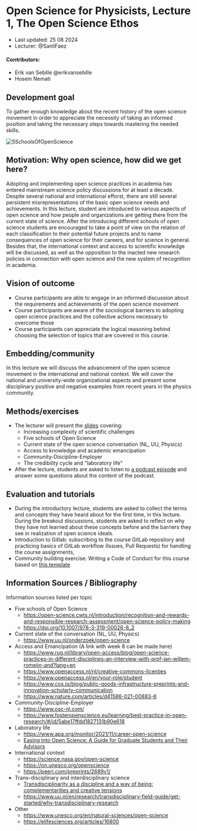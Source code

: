 # Open Science for Physicists, Lecture 1, The Open Science Ethos

+ Last updated: 25 08 2024
+ Lecturer: @SanliFaez 

#### Contributors: 
+ Erik van Sebille @erikvansebille
+ Hosein Nemati

## Development goal
To gather enough knowledge about the recent history of the open science movement in order to appreciate the necessity of taking an informed position and taking the necessary steps towards mastering the needed skills.

![5SchoolsOfOpenScience](../Week1/SchoolsofOpenscience.jpg?raw=true)

## Motivation: Why open science, how did we get here? 
Adopting and implementing open science practices in academia has entered mainstream science policy discussions for at least a decade. Despite several national and international efforst, there are still several persistent misrepresentations of the basic open science needs and achievements. 
In this lecture, student are introduced to various aspects of open science and how people and organizations are getting there from the current state of science. 
After the introducing different schools of open science students are encouraged to take a point of view on the relation of each classification to their potential future projects and to name consequences of open science for their careers, and for science in general. 
Besides that, the international context and access to scientific knowledge will be discussed, as well as the opposition to the inacted new research policies in connection with open science and the new system of recognition in academia. 

## Vision of outcome
+ Course participants are able to engage in an informed discussion about the requirements and achievements of the open science movement
+ Course participants are aware of the sociological barriers to adopting open science practices and the collective actions necessary to overcome those
+ Course participants can appreciate the logical reasoning behind choosing the selection of topics that are covered in this course.

## Embedding/community
In this lecture we will discuss the advancement of the open science movement in the international and national context. We will cover the national and university-wide organizational aspects and present some disciplinary positive and negative examples from recent years in the physics community.

## Methods/exercises
+ The lecturer will present the [slides]() covering:
    - Increasing complexity of scientific challenges
    - Five schools of Open Science 
    - Current state of the open science conversation (NL, UU, Physics) 
    - Access to knowledge and academic emancipation
    - Community-Discipline-Employer
    - The credibility cycle and "laboratory life"
+ After the lecture, students are asked to listen to [a podcast episode]() and answer some questions about the content of the podcast. 

## Evaluation and tutorials
+ During the introductory lecture, students are asked to collect the terms and concepts they have heard about for the first time, in this lecture. During the breakout discussions, students are asked to reflect on why they have not learned about these concepts before and the barriers they see in realization of open science ideals.
+ Introduction to Gitlab: subscribing to the course GitLab repository and practicing basics of GitLab workflow (Issues, Pull Requests) for handling the course assignments,
+ Community building exercise: Writing a Code of Conduct for this course based on [this template](../Resources/CODE_OF_CONDUCT_template.md)

## Information Sources / Bibliography
Information sources listed per topic

+ Five schools of Open Science
    + https://open-science.cwts.nl/introduction/recognition-and-rewards-and-responsible-research-assessment/open-science-policy-making
    + https://doi.org/10.1007/978-3-319-00026-8_2 
+ Current state of the conversation (NL, UU, Physics)
    + https://www.uu.nl/onderzoek/open-science 
+ Access and Emancipation (A link with week 8 can be made here)
    + https://www.rug.nl/library/open-access/blog/open-science-practices-in-different-disciplines-an-interview-with-prof-jan-willem-romeijn-and?lang=en
    + https://www.openaccess.nl/nl/creative-commons-licenties 
    + https://www.openaccess.nl/en/your-role/student
    + https://www.cos.io/blog/public-goods-infrastructure-preprints-and-innovation-scholarly-communication 
    + https://www.nature.com/articles/d41586-021-00883-6
+ Community-Discipline-Employer
    + https://www.osc-nl.com/ 
    + https://www.fosteropenscience.eu/learning/best-practice-in-open-research/#/id/5abe17ffdd1827131b90e618 
+ Laboratory life
    + https://www.apa.org/monitor/2021/11/career-open-science 
    + [Easing Into Open Science: A Guide for Graduate Students and Their Advisors](https://doi.org/10.1525/collabra.18684)
+ International context
    + https://science.nasa.gov/open-science
    + https://on.unesco.org/openscience
    + https://peerj.com/preprints/2689v1/
+ Trans-disciplinary and interdisciplinary science
    + [Transdisciplinarity as a discipline and a way of being: complementarities and creative tensions](https://doi.org/10.1057/s41599-020-00598-5)
    + https://www.uu.nl/en/research/transdisciplinary-field-guide/get-started/why-transdisciplinary-research 
+ Other
    + https://www.unesco.org/en/natural-sciences/open-science 
    + https://elifesciences.org/articles/16800 

